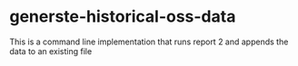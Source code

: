 # generste-historical-oss-data
This is a command line implementation that runs report 2 and appends the data to an existing file
